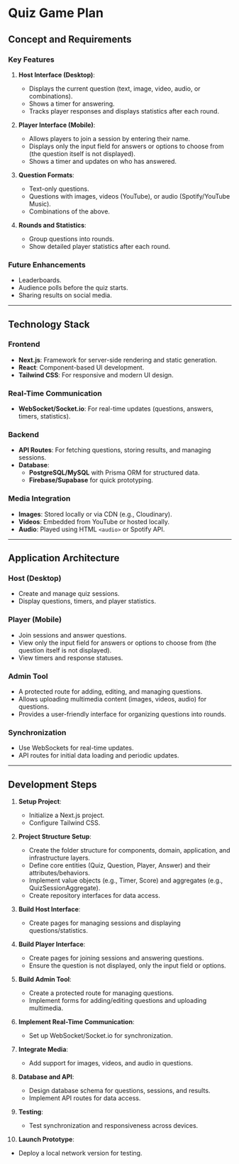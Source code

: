 # Quiz Game Plan

## Concept and Requirements

### Key Features
1. **Host Interface (Desktop)**:
   - Displays the current question (text, image, video, audio, or combinations).
   - Shows a timer for answering.
   - Tracks player responses and displays statistics after each round.

2. **Player Interface (Mobile)**:
   - Allows players to join a session by entering their name.
   - Displays only the input field for answers or options to choose from (the question itself is not displayed).
   - Shows a timer and updates on who has answered.

3. **Question Formats**:
   - Text-only questions.
   - Questions with images, videos (YouTube), or audio (Spotify/YouTube Music).
   - Combinations of the above.

4. **Rounds and Statistics**:
   - Group questions into rounds.
   - Show detailed player statistics after each round.

### Future Enhancements
- Leaderboards.
- Audience polls before the quiz starts.
- Sharing results on social media.

---

## Technology Stack

### Frontend
- **Next.js**: Framework for server-side rendering and static generation.
- **React**: Component-based UI development.
- **Tailwind CSS**: For responsive and modern UI design.

### Real-Time Communication
- **WebSocket/Socket.io**: For real-time updates (questions, answers, timers, statistics).

### Backend
- **API Routes**: For fetching questions, storing results, and managing sessions.
- **Database**:
  - **PostgreSQL/MySQL** with Prisma ORM for structured data.
  - **Firebase/Supabase** for quick prototyping.

### Media Integration
- **Images**: Stored locally or via CDN (e.g., Cloudinary).
- **Videos**: Embedded from YouTube or hosted locally.
- **Audio**: Played using HTML `<audio>` or Spotify API.

---

## Application Architecture

### Host (Desktop)
- Create and manage quiz sessions.
- Display questions, timers, and player statistics.

### Player (Mobile)
- Join sessions and answer questions.
- View only the input field for answers or options to choose from (the question itself is not displayed).
- View timers and response statuses.

### Admin Tool
- A protected route for adding, editing, and managing questions.
- Allows uploading multimedia content (images, videos, audio) for questions.
- Provides a user-friendly interface for organizing questions into rounds.

### Synchronization
- Use WebSockets for real-time updates.
- API routes for initial data loading and periodic updates.

---

## Development Steps

1. **Setup Project**:
   - Initialize a Next.js project.
   - Configure Tailwind CSS.

2. **Project Structure Setup**:
   - Create the folder structure for components, domain, application, and infrastructure layers.
   - Define core entities (Quiz, Question, Player, Answer) and their attributes/behaviors.
   - Implement value objects (e.g., Timer, Score) and aggregates (e.g., QuizSessionAggregate).
   - Create repository interfaces for data access.

3. **Build Host Interface**:
   - Create pages for managing sessions and displaying questions/statistics.

4. **Build Player Interface**:
   - Create pages for joining sessions and answering questions.
   - Ensure the question is not displayed, only the input field or options.

5. **Build Admin Tool**:
   - Create a protected route for managing questions.
   - Implement forms for adding/editing questions and uploading multimedia.

6. **Implement Real-Time Communication**:
   - Set up WebSocket/Socket.io for synchronization.

7. **Integrate Media**:
   - Add support for images, videos, and audio in questions.

8. **Database and API**:
   - Design database schema for questions, sessions, and results.
   - Implement API routes for data access.

9. **Testing**:
   - Test synchronization and responsiveness across devices.

10. **Launch Prototype**:
   - Deploy a local network version for testing.
